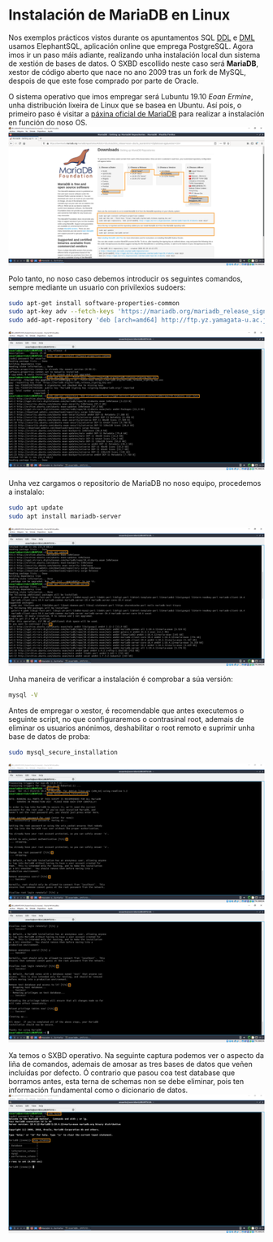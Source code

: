 # Instalación de MariaDB en Linux

Nos exemplos prácticos vistos durante os apuntamentos SQL [DDL](DDL.md#agora-toca-aplicar-os-coñecementos) e [DML](DML.md#agora-toca-aplicar-os-coñecementos) usamos ElephantSQL, aplicación online que emprega PostgreSQL. Agora imos ir un paso máis adiante, realizando unha instalación local dun sistema de xestión de bases de datos. O SXBD escollido neste caso será **MariaDB**, xestor de código aberto que nace no ano 2009 tras un fork de MySQL, despois de que este fose comprado por parte de Oracle.

O sistema operativo que imos empregar será Lubuntu 19.10 *Eoan Ermine*, unha distribución lixeira de Linux que se basea en Ubuntu. Así pois, o primeiro paso é visitar a [páxina oficial de MariaDB](https://downloads.mariadb.org/mariadb/repositories/#distro=Ubuntu&distro_release=eoan--ubuntu_eoan&mirror=yamagata-university&version=10.4) para realizar a instalación en función do noso OS.
![repositoryMariaDB](/img/repositoryMariaDB.png)

Polo tanto, no noso caso debemos introducir os seguintes comandos, sempre mediante un usuario con privilexios sudoers:
```sh
sudo apt-get install software-properties-common
sudo apt-key adv --fetch-keys 'https://mariadb.org/mariadb_release_signing_key.asc'
sudo add-apt-repository 'deb [arch=amd64] http://ftp.yz.yamagata-u.ac.jp/pub/dbms/mariadb/repo/10.4/ubuntu eoan main'
```
![install1](/img/install1.png)

Unha vez cargamos o repositorio de MariaDB no noso equipo, procedemos a instalalo:
```sh
sudo apt update
sudo apt install mariadb-server
```
![install2](/img/install2.png)

Unha maneira de verificar a instalación é comprobar a súa versión:
```sh
mysql -V
```

Antes de empregar o xestor, é recomendable que antes executemos o seguinte script, no que configuraremos o contrasinal root, ademais de eliminar os usuarios anónimos, deshabilitar o root remoto e suprimir unha base de datos de proba:
```sh
sudo mysql_secure_installation
```
![install3](/img/install3.png)
![install4](/img/install4.png)

Xa temos o SXBD operativo. Na seguinte captura podemos ver o aspecto da liña de comandos, ademais de amosar as tres bases de datos que veñen incluídas por defecto. Ó contrario que pasou coa test database que borramos antes, esta terna de schemas non se debe eliminar, pois ten información fundamental como o dicionario de datos.
![defaultDB](/img/defaultDB.png)
